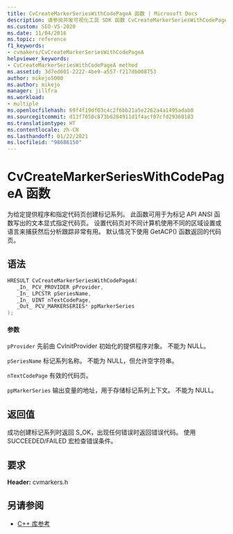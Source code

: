 ```yaml
---
title: CvCreateMarkerSeriesWithCodePageA 函数 | Microsoft Docs
description: 请参阅并发可视化工具 SDK 函数 CvCreateMarkerSeriesWithCodePageA（C 库）的参考信息。
ms.custom: SEO-VS-2020
ms.date: 11/04/2016
ms.topic: reference
f1_keywords:
- cvmakers/CvCreateMarkerSeriesWithCodePageA
helpviewer_keywords:
- CvCreateMarkerSeriesWithCodePageA method
ms.assetid: 3d7ed601-2222-4be9-a557-f217db008753
author: mikejo5000
ms.author: mikejo
manager: jillfra
ms.workload:
- multiple
ms.openlocfilehash: 69f4f19df03c4c2f6bb21a5e2262a4a1495adab8
ms.sourcegitcommit: d13f7050c873b6284911d1f4acf07cfd29360183
ms.translationtype: HT
ms.contentlocale: zh-CN
ms.lasthandoff: 01/22/2021
ms.locfileid: "98686150"
---
```

# <a name="cvcreatemarkerserieswithcodepagea-function"></a>CvCreateMarkerSeriesWithCodePageA 函数
为给定提供程序和指定代码页创建标记系列。 此函数可用于为标记 API ANSI 函数写出的文本显式指定代码页。 设置代码页对不同计算机使用不同的区域设置或语言来捕获然后分析跟踪非常有用。 默认情况下使用 GetACP() 函数返回的代码页。

## <a name="syntax"></a>语法

```C
HRESULT CvCreateMarkerSeriesWithCodePageA(
   _In_ PCV_PROVIDER pProvider,
   _In_ LPCSTR pSeriesName,
   _In_ UINT nTextCodePage,
   _Out_ PCV_MARKERSERIES* ppMarkerSeries
);
```

#### <a name="parameters"></a>参数
 `pProvider` 先前由 CvInitProvider 初始化的提供程序对象。 不能为 NULL。

 `pSeriesName` 标记系列名称。 不能为 NULL，但允许空字符串。

 `nTextCodePage` 有效的代码页。

 `ppMarkerSeries` 输出变量的地址，用于存储标记系列上下文。 不能为 NULL。

## <a name="return-value"></a>返回值
 成功创建标记系列时返回 S_OK，出现任何错误时返回错误代码。 使用 SUCCEEDED/FAILED 宏检查错误条件。

## <a name="requirements"></a>要求
 **Header:** cvmarkers.h

## <a name="see-also"></a>另请参阅
- [C++ 库参考](../profiling/cpp-library-reference.md)